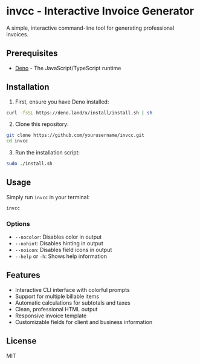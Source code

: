 # invcc - Interactive Invoice Generator

A simple, interactive command-line tool for generating professional invoices.

## Prerequisites

- [Deno](https://deno.land/) - The JavaScript/TypeScript runtime

## Installation

1. First, ensure you have Deno installed:

```bash
curl -fsSL https://deno.land/x/install/install.sh | sh
```

2. Clone this repository:

```bash
git clone https://github.com/yourusername/invcc.git
cd invcc
```

3. Run the installation script:

```bash
sudo ./install.sh
```

## Usage

Simply run `invcc` in your terminal:

```bash
invcc
```

### Options

- `--nocolor`: Disables color in output
- `--nohint`: Disables hinting in output
- `--noicon`: Disables field icons in output
- `--help` or `-h`: Shows help information

## Features

- Interactive CLI interface with colorful prompts
- Support for multiple billable items
- Automatic calculations for subtotals and taxes
- Clean, professional HTML output
- Responsive invoice template
- Customizable fields for client and business information

## License

MIT
